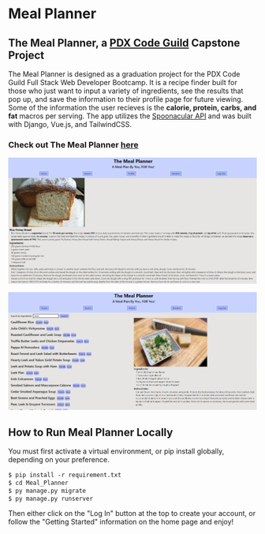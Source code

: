 # Meal Planner

## The Meal Planner, a [PDX Code Guild](https://pdxcodeguild.com/) Capstone Project

The Meal Planner is designed as a graduation project for the PDX Code Guild Full Stack Web Developer Bootcamp. It is a recipe finder built for those who just want to input a variety of ingredients, see the results that pop up, and save the information to their profile page for future viewing. Some of the information the user recieves is the **calorie, protein, carbs, and fat** macros per serving. The app utilizes the [Spoonacular API](https://spoonacular.com/food-api/) and was built with Django, Vue.js, and TailwindCSS.

### Check out The Meal Planner [here](https://tardi-meal-planner.herokuapp.com/)

![Meal Planner Recipe Information](/RecipeInfo.jpg)

![Meal Planner Serach Results](/Search.JPG)

## How to Run Meal Planner Locally

You must first activate a virtual environment, or pip install globally, depending on your preference. 

```
$ pip install -r requirement.txt
$ cd Meal_Planner
$ py manage.py migrate
$ py manage.py runserver
```

Then either click on the "Log In" button at the top to create your account, or follow the "Getting Started" information on the home page and enjoy!

